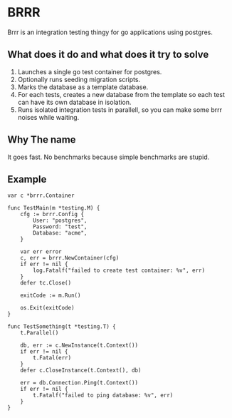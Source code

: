 # BRRR
Brrr is an integration testing thingy for go applications using postgres.

## What does it do and what does it try to solve
1. Launches a single go test container for postgres.
2. Optionally runs seeding migration scripts.
3. Marks the database as a template database.
4. For each tests, creates a new database from the template so each test can have its own database in isolation.
5. Runs isolated integration tests in parallell, so you can make some brrr noises while waiting.

## Why The name
It goes fast. No benchmarks because simple benchmarks are stupid.

## Example
```
var c *brrr.Container

func TestMain(m *testing.M) {
	cfg := brrr.Config {
		User: "postgres",
		Password: "test",
		Database: "acme",
	}

	var err error
	c, err = brrr.NewContainer(cfg)
	if err != nil {
		log.Fatalf("failed to create test container: %v", err)
	}
	defer tc.Close()

	exitCode := m.Run()

	os.Exit(exitCode)
}

func TestSomething(t *testing.T) {
	t.Parallel()

	db, err := c.NewInstance(t.Context())
	if err != nil {
		t.Fatal(err)
	}
	defer c.CloseInstance(t.Context(), db)

	err = db.Connection.Ping(t.Context())
	if err != nil {
		t.Fatalf("failed to ping database: %v", err)
	}
}
```
